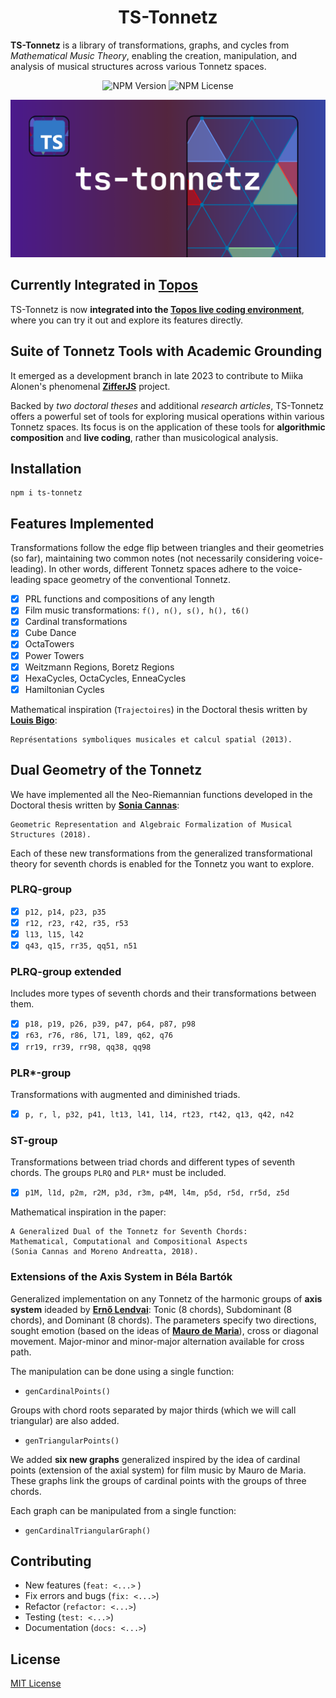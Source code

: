 <h1 align="center"> TS-Tonnetz </h1>

**TS-Tonnetz** is a library of transformations, graphs, and cycles from *Mathematical Music Theory*, enabling the creation, manipulation, and analysis of musical structures across various Tonnetz spaces.

<p align="center">
 <img src="https://img.shields.io/npm/v/ts-tonnetz" alt="NPM Version">
 <img src="https://img.shields.io/npm/l/ts-tonnetz" alt="NPM License">
</p>

![ts-tonnetz-social-image](ts-tonnetz.png)

## Currently Integrated in [**Topos**](https://topos.live/#ziffers_tonnetz)

TS-Tonnetz is now **integrated into the [**Topos live coding environment**](https://topos.live/#ziffers_tonnetz)**, where you can try it out and explore its features directly.

##  Suite of Tonnetz Tools with Academic Grounding

It emerged as a development branch in late 2023 to contribute to Miika Alonen's phenomenal [**ZifferJS**](https://github.com/amiika/zifferjs) project.

Backed by *two doctoral theses* and additional *research articles*, TS-Tonnetz offers a powerful set of tools for exploring musical operations within various Tonnetz spaces. Its focus is on the application of these tools for **algorithmic composition** and **live coding**, rather than musicological analysis.

## Installation

```node
npm i ts-tonnetz
```

## Features Implemented

Transformations follow the edge flip between triangles and their geometries (so far), maintaining two common notes (not necessarily considering voice-leading). In other words, different Tonnetz spaces adhere to the voice-leading space geometry of the conventional Tonnetz.

- [x] PRL functions and compositions of any length
- [x] Film music transformations: `f(), n(), s(), h(), t6()`
- [x] Cardinal transformations
- [x] Cube Dance
- [x] OctaTowers
- [x] Power Towers
- [x] Weitzmann Regions, Boretz Regions
- [x] HexaCycles, OctaCycles, EnneaCycles
- [x] Hamiltonian Cycles

Mathematical inspiration (`Trajectoires`) in the Doctoral thesis written by [**Louis Bigo**](https://theses.hal.science/tel-01326827):

```text
Représentations symboliques musicales et calcul spatial (2013).
```

## Dual Geometry of the Tonnetz

We have implemented all the Neo-Riemannian functions developed in the Doctoral thesis written by [**Sonia Cannas**](https://publication-theses.unistra.fr/public/theses_doctorat/2018/CANNAS_Sonia_2018_ED269.pdf):

```text
Geometric Representation and Algebraic Formalization of Musical Structures (2018).
```

Each of these new transformations from the generalized transformational theory for seventh chords is enabled for the Tonnetz you want to explore.

### PLRQ-group

- [x] `p12, p14, p23, p35`
- [x] `r12, r23, r42, r35, r53`
- [x] `l13, l15, l42`
- [x] `q43, q15, rr35, qq51, n51`

### PLRQ-group extended

Includes more types of seventh chords and their transformations between them.

- [x] `p18, p19, p26, p39, p47, p64, p87, p98`
- [x] `r63, r76, r86, l71, l89, q62, q76`
- [x] `rr19, rr39, rr98, qq38, qq98`

### PLR*-group

Transformations with augmented and diminished triads.

- [x] `p, r, l, p32, p41, lt13, l41, l14, rt23, rt42, q13, q42, n42`

### ST-group

Transformations between triad chords and different types of seventh chords. The groups `PLRQ` and `PLR*` must be included.

- [x]  `p1M, l1d, p2m, r2M, p3d, r3m, p4M, l4m, p5d, r5d, rr5d, z5d`

Mathematical inspiration in the paper:

```text
A Generalized Dual of the Tonnetz for Seventh Chords:
Mathematical, Computational and Compositional Aspects
(Sonia Cannas and Moreno Andreatta, 2018).
```
### Extensions of the Axis System in Béla Bartók

Generalized implementation on any Tonnetz of the harmonic groups of **axis system** ideaded by [**Ernő Lendvai**](https://web.archive.org/web/20150614031849/http://www.harmonicwheel.com/bartok_axes.pdf): Tonic (8 chords), Subdominant (8 chords), and Dominant (8 chords). The parameters specify two directions, sought emotion (based on the ideas of [**Mauro de Maria**](https://www.youtube.com/watch?v=EhmbTaEKUZo)), cross or diagonal movement. Major-minor and minor-major alternation available for cross path.

The manipulation can be done using a single function:
* `genCardinalPoints()`

Groups with chord roots separated by major thirds (which we will call triangular) are also added.
* `genTriangularPoints()`

We added **six new graphs** generalized inspired by the idea of cardinal points (extension of the axial system) for film music by Mauro de Maria. These graphs link the groups of cardinal points with the groups of three chords.

Each graph can be manipulated from a single function:
* `genCardinalTriangularGraph()`

## Contributing

- New features (`feat: <...>` )
- Fix errors and bugs (`fix: <...>`)
- Refactor (`refactor: <...>`)
- Testing (`test: <...>`)
- Documentation (`docs: <...>`)

## License

[MIT License](https://github.com/edelveart/TypeScriptTonnetz/blob/main/LICENSE)
